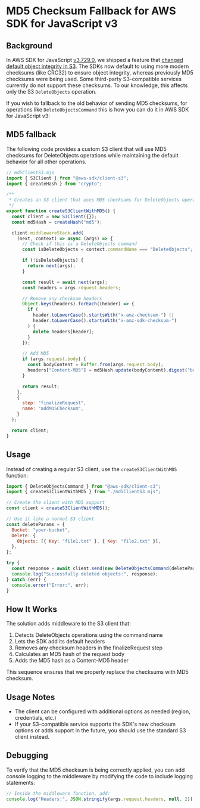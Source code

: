 # MD5 Checksum Fallback for AWS SDK for JavaScript v3

## Background

In AWS SDK for JavaScript [v3.729.0](https://github.com/aws/aws-sdk-js-v3/releases/tag/v3.729.0),
we shipped a feature that [changed default object integrity in
S3](https://github.com/aws/aws-sdk-js-v3/issues/6810). The SDKs now default to using more modern
checksums (like CRC32) to ensure object integrity, whereas previously MD5 checksums were being used.
Some third-party S3-compatible services currently do not support these checksums. To our knowledge,
this affects only the S3 `DeleteObjects` operation.

If you wish to fallback to the old behavior of sending MD5 checksums, for operations like
`DeleteObjectsCommand` this is how you can do it in AWS SDK for JavaScript v3:

## MD5 fallback

The following code provides a custom S3 client that will use MD5 checksums for DeleteObjects
operations while maintaining the default behavior for all other operations.

```javascript
// md5ClientS3.mjs
import { S3Client } from "@aws-sdk/client-s3";
import { createHash } from "crypto";

/**
 * Creates an S3 client that uses MD5 checksums for DeleteObjects operations
 */
export function createS3ClientWithMD5() {
  const client = new S3Client({});
  const md5Hash = createHash("md5");

  client.middlewareStack.add(
    (next, context) => async (args) => {
      // Check if this is a DeleteObjects command
      const isDeleteObjects = context.commandName === "DeleteObjects";

      if (!isDeleteObjects) {
        return next(args);
      }

      const result = await next(args);
      const headers = args.request.headers;

      // Remove any checksum headers
      Object.keys(headers).forEach((header) => {
        if (
          header.toLowerCase().startsWith("x-amz-checksum-") ||
          header.toLowerCase().startsWith("x-amz-sdk-checksum-")
        ) {
          delete headers[header];
        }
      });

      // Add MD5
      if (args.request.body) {
        const bodyContent = Buffer.from(args.request.body);
        headers["Content-MD5"] = md5Hash.update(bodyContent).digest("base64");
      }

      return result;
    },
    {
      step: "finalizeRequest",
      name: "addMD5Checksum",
    }
  );

  return client;
}
```

## Usage

Instead of creating a regular S3 client, use the `createS3ClientWithMD5` function:

```javascript
import { DeleteObjectsCommand } from "@aws-sdk/client-s3";
import { createS3ClientWithMD5 } from "./md5ClientS3.mjs";

// Create the client with MD5 support
const client = createS3ClientWithMD5();

// Use it like a normal S3 client
const deleteParams = {
  Bucket: "your-bucket",
  Delete: {
    Objects: [{ Key: "file1.txt" }, { Key: "file2.txt" }],
  },
};

try {
  const response = await client.send(new DeleteObjectsCommand(deleteParams));
  console.log("Successfully deleted objects:", response);
} catch (err) {
  console.error("Error:", err);
}
```

## How It Works

The solution adds middleware to the S3 client that:

1. Detects DeleteObjects operations using the command name
2. Lets the SDK add its default headers
3. Removes any checksum headers in the finalizeRequest step
4. Calculates an MD5 hash of the request body
5. Adds the MD5 hash as a Content-MD5 header

This sequence ensures that we properly replace the checksums with MD5 checksum.

## Usage Notes

- The client can be configured with additional options as needed (region, credentials, etc.)
- If your S3-compatible service supports the SDK's new checksum options or adds support in the
  future, you should use the standard S3 client instead.

## Debugging

To verify that the MD5 checksum is being correctly applied, you can add console logging to the
middleware by modifying the code to include logging statements:

```javascript
// Inside the middleware function, add:
console.log("Headers:", JSON.stringify(args.request.headers, null, 2));
```
